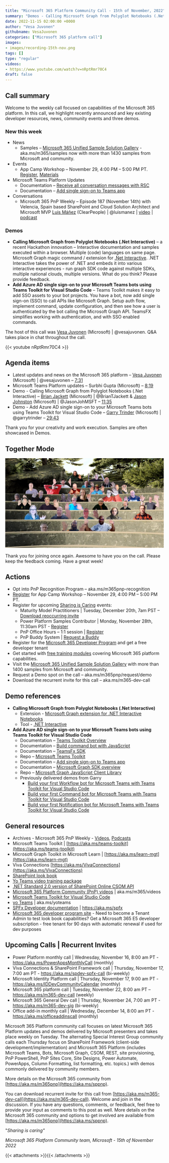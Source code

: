 ```yaml
---
title: "Microsoft 365 Platform Community Call - 15th of November, 2022"
summary: "Demos - Calling Microsoft Graph from Polyglot Notebooks (.Net Interactive) and Add Azure AD single sign-on to your Microsoft Teams bots using Teams Toolkit for Visual Studio Code.  2 documents, 1 interview and new date for App Camp Workshop this week."
date: 2022-11-15 02:00:00 +0000
author: "Vesa Juvonen"
githubname: VesaJuvonen
categories: ["Microsoft 365 platform call"]
images:
- images/recording-15th-nov.png
tags: []
type: "regular"
videos:
- https://www.youtube.com/watch?v=nRptRmr70C4
draft: false
---
```


## Call summary

Welcome to the weekly call focused on capabilities of the Microsoft 365 platform.  In this call, we highlight recently announced and key existing developer resources, news, community events and three demos.

### New this week

* News
    * Samples – [Microsoft 365 Unified Sample Solution Gallery](https://adoption.microsoft.com/sample-solution-gallery) - aka.ms/m365/samples now with more than 1430 samples from Microsoft and community.
* Events
    * App Camp Workshop – November 29, 4:00 PM – 5:00 PM PT. [Register](https://aka.ms/TeamsAppCamp/Workshops), [Materials](https://aka.ms/app-camp)
* Microsoft Teams Platform Updates
    * Documentation – [Receive all conversation messages with RSC](https://learn.microsoft.com/microsoftteams/platform/bots/how-to/conversations/channel-messages-with-rsc?tabs=channel%2Cdotnet)
    * Documentation – [Add single sign-on to Teams app](https://learn.microsoft.com/microsoftteams/platform/toolkit/add-single-sign-on?pivots=visual-studio)
* Conversations
    * Microsoft 365 PnP Weekly – Episode 187 (November 14th) with Velencia, Spain based SharePoint and Cloud Solution Architect and Microsoft MVP [Luis Máñez](https://twitter.com/luismanez) (ClearPeople) \| @luismanez \| [video](https://pnp.github.io/blog/microsoft-365-pnp-weekly/episode-187/) \| [podcast](https://www.podbean.com/media/share/pb-zufjw-1314b06)

### Demos

* **Calling Microsoft Graph from Polyglot Notebooks (.Net Interactive)** – a recent Hackathon innovation – Interactive documentation and samples executed within a browser. Multiple (code) languages on same page. Microsoft Graph magic command / extension for [.Net Interactive](https://github.com/dotnet/interactive). .NET Interactive takes the power of .NET and embeds it into various interactive experiences - run graph SDK code against multiple SDKs, multiple national clouds, multiple versions. What do you think? Please provide feedback.
* **Add Azure AD single sign-on to your Microsoft Teams bots using Teams Toolkit for Visual Studio Code** – Teams Toolkit makes it easy to add SSO assets to your bot projects. You have a bot, now add single sign-on (SSO) to call APIs like Microsoft Graph. Setup auth flow, implement command, update configuration, and then see how a user is authenticated by the bot calling the Microsoft Graph API. TeamsFX simplifies working with authentication, and with SSO enabled commands.

The host of this call was [Vesa Juvonen](https://twitter.com/vesajuvonen) (Microsoft) \| @vesajuvonen. Q&A takes place in chat throughout the call.

{{< youtube nRptRmr70C4 >}}

## Agenda items

* Latest updates and news on the Microsoft 365 platform – [Vesa Juvonen](https://twitter.com/vesajuvonen) (Microsoft) \| @vesajuvonen – [7:31](https://youtu.be/nRptRmr70C4?t=451)
* Microsoft Teams Platform updates – Surbhi Gupta (Microsoft) – [8:19](https://youtu.be/nRptRmr70C4?t=499)
* Demo - Calling Microsoft Graph from Polyglot Notebooks (.Net Interactive) – [Brian Jackett](https://twitter.com/BrianTJackett) (Microsoft) \| @BrianTJackett & [Jason Johnston](https://twitter.com/JasonJohMSFT) (Microsoft) \| @JasonJohMSFT – [11:35](https://youtu.be/nRptRmr70C4?t=695)
* Demo - Add Azure AD single sign-on to your Microsoft Teams bots using Teams Toolkit for Visual Studio Code – [Garry Trinder](https://twitter.com/garrytrinder) (Microsoft) \| @garrytrinder – [29:43](https://youtu.be/nRptRmr70C4?t=1783)

Thank you for your creativity and work execution. Samples are often showcased in Demos.

## Together Mode

![together-221115.png](images/together-221115.png)

Thank you for joining once again. Awesome to have you on the call. Please keep the feedback coming. Have a great week!

## Actions

* Opt into PnP Recognition Program – aka.ms/m365pnp-recognition
* [Register](https://aka.ms/TeamsAppCamp/Workshops) for App Camp Workshop – November 29, 4:00 PM – 5:00 PM PT.
* Register for upcoming [Sharing is Caring](https://pnp.github.io/sharing-is-caring/) events:
    * Maturity Model Practitioners \| Tuesday, December 20th, 7am PST – [Download reoccurring invite](https://aka.ms/mm4m365/invite)
    * Power Platform Samples Contributor \| Monday, November 28th, 11:30am PST - [Register](https://forms.office.com/pages/responsepage.aspx?id=KtIy2vgLW0SOgZbwvQuRaXDXyCl9DkBHq4A2OG7uLpdUN0hMNTRPWVVWTkhFTk9QQzhFSTRIS1JLSC4u)
    * PnP Office Hours – 1:1 session \| [Register](https://outlook.office365.com/owa/calendar/PnPSharingisCaring@warner.digital/bookings/)
    * PnP Buddy System \| [Request a Buddy](https://forms.office.com/Pages/ResponsePage.aspx?id=KtIy2vgLW0SOgZbwvQuRaXDXyCl9DkBHq4A2OG7uLpdUMjRRUVg4NElZUUJLTEY1TVVSVDJFRFpLRS4u)
* Register for the [Microsoft 365 Developer Program](https://aka.ms/m365/devprogram) and get a free developer tenant
* Get started with [free training modules](https://aka.ms/m365/dev/learn) covering Microsoft 365 platform capabilities.
* Visit the [Microsoft 365 Unified Sample Solution Gallery](https://adoption.microsoft.com/sample-solution-gallery) with more than 1400 samples from Microsoft and community.
* Request a Demo spot on the call – aka.ms/m365pnp/request/demo
* Download the recurrent invite for this call – aka.ms/m365-dev-call

## Demo references

* **Calling Microsoft Graph from Polyglot Notebooks (.Net Interactive)**
    * Extension - [Microsoft Graph extension for .NET Interactive Notebooks](https://github.com/microsoftgraph/msgraph-dotnet-interactive-extension)
    * Tool - [.NET Interactive](https://github.com/dotnet/interactive)
* **Add Azure AD single sign-on to your Microsoft Teams bots using Teams Toolkit for Visual Studio Code**
    * Documentation – [Teams Toolkit Overview](https://learn.microsoft.com/microsoftteams/platform/toolkit/teams-toolkit-fundamentals?pivots=visual-studio-code)
    * Documentation – [Build command bot with JavaScript](https://learn.microsoft.com/microsoftteams/platform/sbs-gs-commandbot?tabs=vscode)
    * Documentation – [TeamsFx SDK](https://learn.microsoft.com/microsoftteams/platform/toolkit/teamsfx-sdk)
    * Repo – [Microsoft Teams Toolkit](https://github.com/OfficeDev/TeamsFx)
    * Documentation – [Add single sign-on to Teams app](https://learn.microsoft.com/microsoftteams/platform/toolkit/add-single-sign-on?tabs=typescript%2F%3Ffrom%3Dteamstoolkit&pivots=visual-studio-code)
    * Documentation – [Microsoft Graph SDK overview](https://learn.microsoft.com/graph/sdks/sdks-overview)
    * Repo – [Microsoft Graph JavaScript Client Library](https://github.com/microsoftgraph/msgraph-sdk-javascript)
    * Previously delivered demos from Garry
        * [Build your first Workflow bot for Microsoft Teams with Teams Toolkit for Visual Studio Code](https://youtu.be/S4M9IUj7mOo?t=2384)
        * [Build your first Command bot for Microsoft Teams with Teams Toolkit for Visual Studio Code](https://youtu.be/3skgtkJ1McQ)
        * [Build your first Notification bot for Microsoft Teams with Teams Toolkit for Visual Studio Code](https://youtu.be/bwyd46tVzQo)

## General resources

* Archives - Microsoft 365 PnP Weekly - [Videos](https://www.youtube.com/playlist?list=PLR9nK3mnD-OVYI-St_CBiFfuL4CZbBpkC), [Podcasts](https://pnpweekly.podbean.com/)
* Microsoft Teams Toolkit | [https://aka.ms/teams-toolkit](https://aka.ms/teams-toolkit)
* Microsoft Graph Toolkit in Microsoft Learn | [https://aka.ms/learn-mgt](https://aka.ms/learn-mgt)
* Viva Connections [https://aka.ms/VivaConnections](https://aka.ms/VivaConnections)
* [SharePoint look book](https://lookbook.microsoft.com/?WT.mc_id=m365-24198-cxa)
* [Yo Teams video training package](https://aka.ms/yoteams-training)
* [.NET Standard 2.0 version of SharePoint Online CSOM API](https://developer.microsoft.com/microsoft-365/blogs/net-standard-version-of-sharepoint-online-csom-apis?WT.mc_id=m365-24198-cxa)
* [Microsoft 365 Platform Community (PnP) videos](https://aka.ms/m365/videos) | aka.ms/m365/videos
* [Microsoft Teams Toolkit for Visual Studio Code](https://marketplace.visualstudio.com/items?itemName=TeamsDevApp.ms-teams-vscode-extension)
* [yo Teams](https://aka.ms/yoteams) | aka.ms/yoteams
* [SPFx Developer documentation](https://aka.ms/spfx) | <https://aka.ms/spfx>
* [Microsoft 365 developer program site](https://developer.microsoft.com/office/dev-program?WT.mc_id=m365-24198-cxa) - Need to become a Tenant Admin to test look book capabilities? Get a Microsoft 365 E5 developer subscription - free tenant for 90 days with automatic renewal if used for dev purposes

## Upcoming Calls | Recurrent Invites

* Power Platform monthly call \| Wednesday, November 16, 8:00 am PT - <https://aka.ms/PowerAppsMonthlyCall> (monthly)
* Viva Connections & SharePoint Framework call \| Thursday, November 17, 7:00 am PT - <https://aka.ms/spdev-spfx-call> (bi-weekly)
* Microsoft Identity Platform call \| Thursday, November 17, 9:00 am PT - <https://aka.ms/IDDevCommunityCalendar> (monthly)
* Microsoft 365 platform call \| Tuesday, November 22, 8:00 am PT – <https://aka.ms/m365-dev-call> (weekly)
* Microsoft 365 General Dev call \| Thursday, November 24, 7:00 am PT - <https://aka.ms/m365-dev-sig> (bi-weekly)
* Office add-in monthly call \| Wednesday, December 14, 8:00 am PT - <https://aka.ms/officeaddinscall> (monthly)

Microsoft 365 Platform community call focuses on latest Microsoft 365 Platform updates and demos delivered by Microsoft presenters and takes place weekly on Tuesday.  The alternating Special Interest Group community calls each Thursday focus on SharePoint Framework (client-side development/implementation) and Microsoft 365 Platform (includes Microsoft Teams, Bots, Microsoft Graph, CSOM, REST, site provisioning, PnP PowerShell, PnP Sites Core, Site Designs, Power Automate, PowerApps, Column Formatting, list formatting, etc. topics.) with demos commonly delivered by community members.

More details on the Microsoft 365 community from [https://aka.ms/m365pnp](https://aka.ms/sppnp).

You can download recurrent invite for this call from [https://aka.ms/m365-dev-call](https://aka.ms/m365-dev-call).  Welcome and join in the discussion. If you have any questions, comments, or feedback, feel free to provide your input as comments to this post as well. More details on the Microsoft 365 community and options to get involved are available from [https://aka.ms/m365pnp](https://aka.ms/sppnp).


&quot;_Sharing is caring&quot;_

_Microsoft 365 Platform Community team, Microsoft - 15th of November 2022_

{{< attachments >}}{{< /attachments >}}
